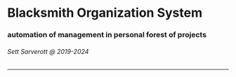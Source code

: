 
# Blacksmith Organization System
### automation of management in personal forest of projects  
###### Sett Sarverott @ 2019-2024
---
